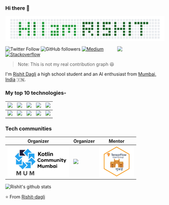 ### Hi there 👋


<a href="https://www.rishit.tech"><img src="https://github.com/Rishit-dagli/Rishit-dagli/blob/master/images/header_image.png" width="900"></a>

<img align='right' src='https://github.com/Rishit-dagli/Rishit-dagli/blob/master/images/octocat-anime.gif' width='150"'>

![Twitter Follow](https://img.shields.io/twitter/follow/rishit_dagli?style=social)
![GitHub followers](https://img.shields.io/github/followers/Rishit-dagli?style=social)
[![Medium](https://github.com/Rishit-dagli/Rishit-dagli/blob/master/badges/medium.svg)](https://medium.com/@rishit.dagli)
[![Stackoverflow](https://github.com/Rishit-dagli/Rishit-dagli/blob/master/badges/stackoverflow.svg)](https://stackoverflow.com/users/11878567/rishit-dagli)

> Note: This is not my real contribution graph :laughing:

I'm [Rishit Dagli](https://www.rishit.tech) a high school student and an AI enthusiast from 
[Mumbai, India](https://www.google.com/maps/place/Rishit+Dagli/@19.2115497,72.8411235,15z/data=!4m5!3m4!1s0x0:0xf3ed3bb225394f3c!8m2!3d19.2115497!4d72.8411235) :india:.

### My top 10 technologies-

|![](https://github.com/Rishit-dagli/Rishit-dagli/blob/master/badges/python.png)|![](https://github.com/Rishit-dagli/Rishit-dagli/blob/master/badges/tensorflow.svg)|![](https://github.com/Rishit-dagli/Rishit-dagli/blob/master/badges/gcp.png)|![](https://github.com/Rishit-dagli/Rishit-dagli/blob/master/badges/azure.png)|![](https://github.com/Rishit-dagli/Rishit-dagli/blob/master/badges/c++.png)|
|---|---|---|---|---|
|![](https://github.com/Rishit-dagli/Rishit-dagli/blob/master/badges/android.png)|![](https://github.com/Rishit-dagli/Rishit-dagli/blob/master/badges/javascript.svg)|![](https://github.com/Rishit-dagli/Rishit-dagli/blob/master/badges/node.svg)|![](https://github.com/Rishit-dagli/Rishit-dagli/blob/master/badges/docker.svg)|![](https://github.com/Rishit-dagli/Rishit-dagli/blob/master/badges/arduino.png)|

### Tech communities

|Organizer|Organizer|Mentor|
|---------|---------|------|
|<a href="https://kotlinmumbai.tech"><img src="https://github.com/Rishit-dagli/Rishit-dagli/blob/master/communities/kotlin_mumbai.png" height="100px"></a>|<a href="https://community.mozilla.org/groups/mozilla-mumbai/"><img src="https://github.com/Rishit-dagli/Rishit-dagli/blob/master/communities/mozilla_mumbai.png" height="100px"></a>|<a href="https://www.meetup.com/tfugmumbai/"><img src="https://github.com/Rishit-dagli/Rishit-dagli/blob/master/communities/tfug_mumbai.png" height="100px"></a>|

![Rishit's github stats](https://github-readme-stats.vercel.app/api?username=Rishit-dagli&show_icons=true&title_color=fff&icon_color=79ff97&text_color=9f9f9f&bg_color=151515)

⭐️ From [Rishit-dagli](https://github.com/Rishit-dagli)
